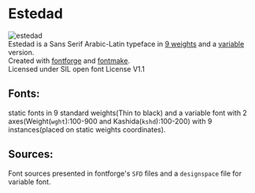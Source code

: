 # Estedad
![estedad](https://user-images.githubusercontent.com/25493297/101259308-5b58a180-373d-11eb-8862-11addabbba38.png)<br>
Estedad is a Sans Serif Arabic-Latin typeface in <a href="https://aminabedi68.github.io/Estedad/">9 weights</a> and a <a href="https://aminabedi68.github.io/Estedad/VF.html">variable</a> version.
<br>Created with <a href="https://github.com/fontforge/fontforge">fontforge</a> and <a href="https://github.com/googlefonts/fontmake">fontmake</a>.
<br>Licensed under SIL open font License V1.1

## Fonts:
static fonts in 9 standard weights(Thin to black) and a variable font with 2 axes(Weight(`wght`):100-900 and Kashida(`kshd`):100-200) with 9 instances(placed on static weights coordinates).<br>
## Sources:
Font sources presented in fontforge's `SFD` files and a `designspace` file for variable font.
